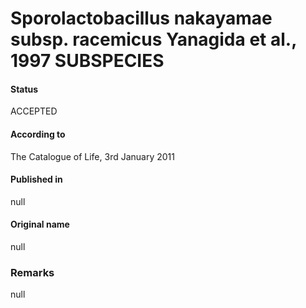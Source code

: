 # Sporolactobacillus nakayamae subsp. racemicus Yanagida et al., 1997 SUBSPECIES

#### Status
ACCEPTED

#### According to
The Catalogue of Life, 3rd January 2011

#### Published in
null

#### Original name
null

### Remarks
null